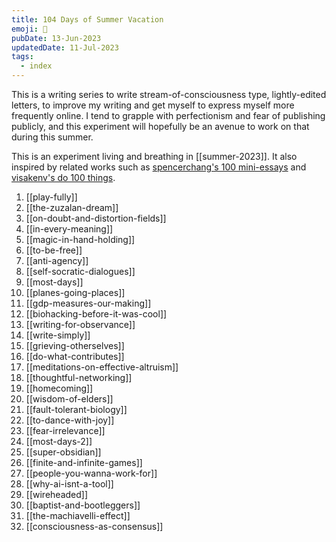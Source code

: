 ```yaml
---
title: 104 Days of Summer Vacation
emoji: 🌻
pubDate: 13-Jun-2023
updatedDate: 11-Jul-2023
tags:
  - index
---
```


This is a writing series to write stream-of-consciousness type, lightly-edited letters, to improve my writing and get myself to express myself more frequently online. I tend to grapple with perfectionism and fear of publishing publicly, and this experiment will hopefully be an avenue to work on that during this summer.

This is an experiment living and breathing in [[summer-2023]]. It also inspired by related works such as [spencerchang's 100 mini-essays](https://www.spencerchang.me/experiments/100posts/) and [visakenv's do 100 things](https://twitter.com/visakanv).

1. [[play-fully]]
2. [[the-zuzalan-dream]]
3. [[on-doubt-and-distortion-fields]]
4. [[in-every-meaning]]
5. [[magic-in-hand-holding]]
6. [[to-be-free]]
7. [[anti-agency]]
8. [[self-socratic-dialogues]]
9. [[most-days]]
10. [[planes-going-places]]
11. [[gdp-measures-our-making]]
12. [[biohacking-before-it-was-cool]]
13. [[writing-for-observance]]
14. [[write-simply]]
15. [[grieving-otherselves]]
16. [[do-what-contributes]]
17. [[meditations-on-effective-altruism]]
18. [[thoughtful-networking]]
19. [[homecoming]]
20. [[wisdom-of-elders]]
21. [[fault-tolerant-biology]]
22. [[to-dance-with-joy]]
23. [[fear-irrelevance]]
24. [[most-days-2]]
25. [[super-obsidian]]
26. [[finite-and-infinite-games]]
27. [[people-you-wanna-work-for]]
28. [[why-ai-isnt-a-tool]]
29. [[wireheaded]]
30. [[baptist-and-bootleggers]]
31. [[the-machiavelli-effect]]
32. [[consciousness-as-consensus]]